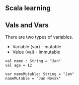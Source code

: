 Scala learning
---

Vals and Vars
--

There are two types of variables.
* Variable (var) - mutable
* Value (val) - immutable

```
val name : String = "Jan"
val age = 12

var nameMutable: String = "Jan"
nameMutable = "Jan Novak"
```